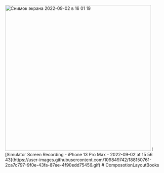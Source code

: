 <img width="472" alt="Снимок экрана 2022-09-02 в 16 01 19" src="https://user-images.githubusercontent.com/109849742/188151548-6b5ff3db-1172-46e7-8903-2f618fcd8933.png">
![Simulator Screen Recording - iPhone 13 Pro Max - 2022-09-02 at 15 56 43](https://user-images.githubusercontent.com/109849742/188150761-2ca7c797-9f0e-43fa-87ee-4f90edd75456.gif)
# ComposotionLayoutBooks
